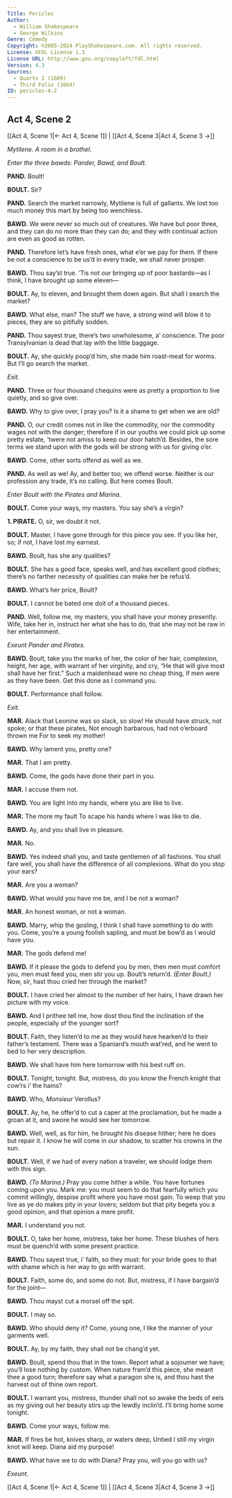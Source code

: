 ```yaml
---
Title: Pericles
Author: 
  - William Shakespeare
  - George Wilkins
Genre: Comedy
Copyright: ©2005-2024 PlayShakespeare.com. All rights reserved.
License: GFDL License 1.3
License URL: http://www.gnu.org/copyleft/fdl.html
Version: 4.3
Sources:
  - Quarto 1 (1609)
  - Third Folio (1664)
ID: pericles-4-2
---
```


## Act 4, Scene 2
[[Act 4, Scene 1|← Act 4, Scene 1]] | [[Act 4, Scene 3|Act 4, Scene 3 →]]

*Mytilene. A room in a brothel.*

*Enter the three bawds: Pander, Bawd, and Boult.*

**PAND.**
Boult!

**BOULT.**
Sir?

**PAND.**
Search the market narrowly, Mytilene is full of gallants. We lost too much money this mart by being too wenchless.

**BAWD.**
We were never so much out of creatures. We have but poor three, and they can do no more than they can do; and they with continual action are even as good as rotten.

**PAND.**
Therefore let’s have fresh ones, what e’er we pay for them. If there be not a conscience to be us’d in every trade, we shall never prosper.

**BAWD.**
Thou say’st true. ’Tis not our bringing up of poor bastards—as I think, I have brought up some eleven⁠—

**BOULT.**
Ay, to eleven, and brought them down again. But shall I search the market?

**BAWD.**
What else, man? The stuff we have, a strong wind will blow it to pieces, they are so pitifully sodden.

**PAND.**
Thou sayest true, there’s two unwholesome, a’ conscience. The poor Transylvanian is dead that lay with the little baggage.

**BOULT.**
Ay, she quickly poop’d him, she made him roast-meat for worms. But I’ll go search the market.

*Exit.*

**PAND.**
Three or four thousand chequins were as pretty a proportion to live quietly, and so give over.

**BAWD.**
Why to give over, I pray you? Is it a shame to get when we are old?

**PAND.**
O, our credit comes not in like the commodity, nor the commodity wages not with the danger; therefore if in our youths we could pick up some pretty estate, ’twere not amiss to keep our door hatch’d. Besides, the sore terms we stand upon with the gods will be strong with us for giving o’er.

**BAWD.**
Come, other sorts offend as well as we.

**PAND.**
As well as we! Ay, and better too; we offend worse. Neither is our profession any trade, it’s no calling. But here comes Boult.

*Enter Boult with the Pirates and Marina.*

**BOULT.**
Come your ways, my masters. You say she’s a virgin?

**1. PIRATE.**
O, sir, we doubt it not.

**BOULT.**
Master, I have gone through for this piece you see. If you like her, so; if not, I have lost my earnest.

**BAWD.**
Boult, has she any qualities?

**BOULT.**
She has a good face, speaks well, and has excellent good clothes; there’s no farther necessity of qualities can make her be refus’d.

**BAWD.**
What’s her price, Boult?

**BOULT.**
I cannot be bated one doit of a thousand pieces.

**PAND.**
Well, follow me, my masters, you shall have your money presently. Wife, take her in, instruct her what she has to do, that she may not be raw in her entertainment.

*Exeunt Pander and Pirates.*

**BAWD.**
Boult, take you the marks of her, the color of her hair, complexion, height, her age, with warrant of her virginity, and cry, “He that will give most shall have her first.” Such a maidenhead were no cheap thing, if men were as they have been. Get this done as I command you.

**BOULT.**
Performance shall follow.

*Exit.*

**MAR.**
Alack that Leonine was so slack, so slow!
He should have struck, not spoke; or that these pirates,
Not enough barbarous, had not o’erboard thrown me
For to seek my mother!

**BAWD.**
Why lament you, pretty one?

**MAR.**
That I am pretty.

**BAWD.**
Come, the gods have done their part in you.

**MAR.**
I accuse them not.

**BAWD.**
You are light into my hands, where you are like to live.

**MAR.**
The more my fault
To scape his hands where I was like to die.

**BAWD.**
Ay, and you shall live in pleasure.

**MAR.**
No.

**BAWD.**
Yes indeed shall you, and taste gentlemen of all fashions. You shall fare well, you shall have the difference of all complexions. What do you stop your ears?

**MAR.**
Are you a woman?

**BAWD.**
What would you have me be, and I be not a woman?

**MAR.**
An honest woman, or not a woman.

**BAWD.**
Marry, whip the gosling, I think I shall have something to do with you. Come, you’re a young foolish sapling, and must be bow’d as I would have you.

**MAR.**
The gods defend me!

**BAWD.**
If it please the gods to defend you by men, then men must comfort you, men must feed you, men stir you up. Boult’s return’d.
*(Enter Boult.)*
Now, sir, hast thou cried her through the market?

**BOULT.**
I have cried her almost to the number of her hairs, I have drawn her picture with my voice.

**BAWD.**
And I prithee tell me, how dost thou find the inclination of the people, especially of the younger sort?

**BOULT.**
Faith, they listen’d to me as they would have hearken’d to their father’s testament. There was a Spaniard’s mouth wat’red, and he went to bed to her very description.

**BAWD.**
We shall have him here tomorrow with his best ruff on.

**BOULT.**
Tonight, tonight. But, mistress, do you know the French knight that cow’rs i’ the hams?

**BAWD.**
Who, *Monsieur* Verollus?

**BOULT.**
Ay, he, he offer’d to cut a caper at the proclamation, but he made a groan at it, and swore he would see her tomorrow.

**BAWD.**
Well, well, as for him, he brought his disease hither; here he does but repair it. I know he will come in our shadow, to scatter his crowns in the sun.

**BOULT.**
Well, if we had of every nation a traveler, we should lodge them with this sign.

**BAWD.**
*(To Marina.)*
Pray you come hither a while. You have fortunes coming upon you. Mark me: you must seem to do that fearfully which you commit willingly, despise profit where you have most gain. To weep that you live as ye do makes pity in your lovers; seldom but that pity begets you a good opinion, and that opinion a mere profit.

**MAR.**
I understand you not.

**BOULT.**
O, take her home, mistress, take her home. These blushes of hers must be quench’d with some present practice.

**BAWD.**
Thou sayest true, i’ faith, so they must: for your bride goes to that with shame which is her way to go with warrant.

**BOULT.**
Faith, some do, and some do not. But, mistress, if I have bargain’d for the joint⁠—

**BAWD.**
Thou mayst cut a morsel off the spit.

**BOULT.**
I may so.

**BAWD.**
Who should deny it? Come, young one, I like the manner of your garments well.

**BOULT.**
Ay, by my faith, they shall not be chang’d yet.

**BAWD.**
Boult, spend thou that in the town. Report what a sojoumer we have; you’ll lose nothing by custom. When nature fram’d this piece, she meant thee a good turn; therefore say what a paragon she is, and thou hast the harvest out of thine own report.

**BOULT.**
I warrant you, mistress, thunder shall not so awake the beds of eels as my giving out her beauty stirs up the lewdly inclin’d. I’ll bring home some tonight.

**BAWD.**
Come your ways, follow me.

**MAR.**
If fires be hot, knives sharp, or waters deep,
Untied I still my virgin knot will keep.
Diana aid my purpose!

**BAWD.**
What have we to do with Diana? Pray you, will you go with us?

*Exeunt.*

[[Act 4, Scene 1|← Act 4, Scene 1]] | [[Act 4, Scene 3|Act 4, Scene 3 →]]